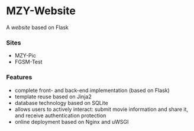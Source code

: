 # MZY-Website
A *website* based on Flask

### Sites

- MZY-Pic
- FGSM-Test

### Features

- complete front- and back-end implementation (based on Flask)
- template reuse based on Jinja2
- database technology based on SQLite
- allows users to actively interact: submit movie information and share it, and receive authentication protection
- online deployment based on Nginx and uWSGI
